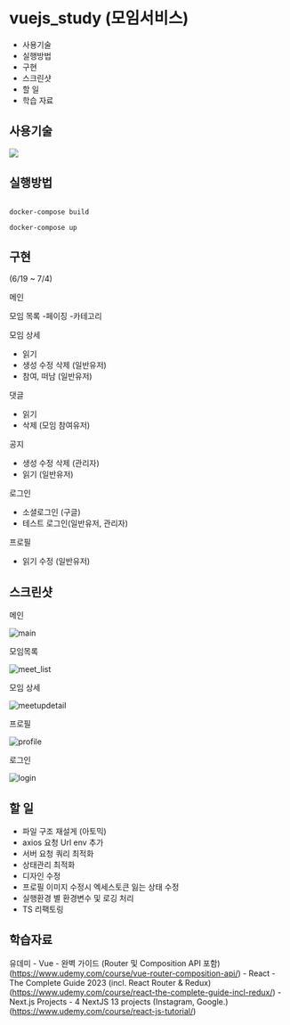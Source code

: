 # vuejs_study (모임서비스)

- 사용기술
- 실행방법
- 구현
- 스크린샷
- 할 일
- 학습 자료




## 사용기술

<img src="https://img.shields.io/badge/vue.js-4FC08D?style=for-the-badge&logo=vue.js&logoColor=white">


## 실행방법

```

docker-compose build

docker-compose up

```


## 구현
 
 (6/19 ~ 7/4)
 
 메인
 
 모임 목록 
   -페이징
   -카테고리

 모임 상세
   - 읽기
   - 생성 수정 삭제 (일반유저)
   - 참여, 떠남 (일반유저)
  
 댓글 
   - 읽기
   - 삭제 (모임 참여유저)
 
 공지 
   - 생성 수정 삭제 (관리자)
   - 읽기 (일반유저)
 
 로그인
   - 소셜로그인 (구글)
   - 테스트 로그인(일반유저, 관리자)

 프로필
  - 읽기 수정 (일반유저)
  
 


  
## 스크린샷


  메인
  
  ![main](https://github.com/toy-k/vuejs_study/assets/88143547/b4bc9f6a-5cad-40cd-bd89-613212fc7581)


  모임목록

  ![meet_list](https://github.com/toy-k/vuejs_study/assets/88143547/80bb6d3f-8e61-403e-8057-1f6c147468a5)


  모임 상세

  ![meetupdetail](https://github.com/toy-k/vuejs_study/assets/88143547/6291e900-0103-4d1d-8fe8-9c14b6fbe58f)


  프로필

  ![profile](https://github.com/toy-k/vuejs_study/assets/88143547/63dc77fb-8d8b-4dd2-aa6f-9117d8331bc3)


  로그인

  ![login](https://github.com/toy-k/vuejs_study/assets/88143547/86b65d3a-6d48-4c5a-a4f0-92fdf47982f0)








## 할 일

  - 파일 구조 재설게 (아토믹)
  - axios 요청 Url env 추가
  - 서버 요청 쿼리 최적화
  - 상태관리 최적화
  - 디자인 수정
  - 프로필 이미지 수정시 엑세스토큰 잃는 상태 수정
  - 실행환경 별 환경변수 및 로깅 처리
  - TS 리팩토링










## 학습자료

  유데미
    - Vue - 완벽 가이드 (Router 및 Composition API 포함) (https://www.udemy.com/course/vue-router-composition-api/)
    - React - The Complete Guide 2023 (incl. React Router & Redux) (https://www.udemy.com/course/react-the-complete-guide-incl-redux/)
    - Next.js Projects - 4 NextJS 13 projects (Instagram, Google.) (https://www.udemy.com/course/react-js-tutorial/)
    






 


